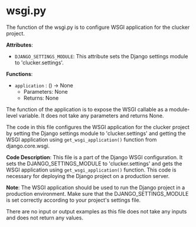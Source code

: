 # wsgi.py

The function of the wsgi.py is to configure WSGI application for the clucker project.

**Attributes**:

- `DJANGO_SETTINGS_MODULE`: This attribute sets the Django settings module to 'clucker.settings'.

**Functions**:

- `application` : () -> None
    - Parameters: None
    - Returns: None

The function of the application is to expose the WSGI callable as a module-level variable. It does not take any parameters and returns None.

The code in this file configures the WSGI application for the clucker project by setting the Django settings module to 'clucker.settings' and getting the WSGI application using `get_wsgi_application()` function from django.core.wsgi.

**Code Description**: This file is a part of the Django WSGI configuration. It sets the DJANGO_SETTINGS_MODULE to 'clucker.settings' and gets the WSGI application using `get_wsgi_application()` function. This code is necessary for deploying the Django project on a production server.

**Note**: The WSGI application should be used to run the Django project in a production environment. Make sure that the DJANGO_SETTINGS_MODULE is set correctly according to your project's settings file.

There are no input or output examples as this file does not take any inputs and does not return any values.